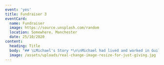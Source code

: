 ```yaml
---
event: 'yes'
title: Fundraiser 3 
eventCard:
  name: Fundraiser
  image: https://source.unsplash.com/random
  location: Somewhere, Manchester
  date: 25/10/2020
content:
  heading: Title
  body: "## \LMichael's Story *\n\nMichael had lived and worked in Guildford all his life. 2 years ago Michael, was made redundant from his job where he had been working for the past 18 months. previous to this Michael, worked in the same job for 15 years but left to further develop his career in engineering.  Michael, struggled to find alternative employment and slowly he felt his life spiral out of control. the only option available to Michael, was to access welfare benefits, however even this door closed on him as the ID he had, expired 6 months ago, and without correct ID, he was unable to claim. Michael had no money to renew his ID, he was using food banks regularly so he could feed himself whilst his debts continued to rise as he was unable to pay for utilities and other associated living costs. \n\nSadly, Michael eventually lost his home and ended up rough sleeping in Farnham, as he was too ashamed to rough sleep in Guildford. Michael’s self-esteem reduced day by day, he had no respect for himself and had lost hope that his situation would ever change. Things became too much for Michael and after a failed attempt to take his life, he was finally picked up by the mental health team and diagnosed with severe depression and anxiety. Michael was assigned a mental health worker who applied for funding from local charity’s  so that Michael’s ID can be renewed. Once completed, Michael was  referred to a local homeless hostel in Guildford which was the glimmer of hope he had been looking for so long!"
  image: /assets/uploads/real-change-image-resize-for-just-giving.jpg
---
```



